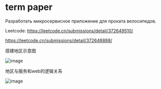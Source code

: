 # term paper
Разработать микросервисное приложение для проката велосипедов.

Leetcode:
https://leetcode.cn/submissions/detail/372649510/

https://leetcode.cn/submissions/detail/372648888/

搭建地区示意图

![image](https://user-images.githubusercontent.com/96447102/199095775-1a9d23b2-33a1-41a2-a2a7-a56eb0504670.png)

地区与服务和web的逻辑关系

![image](https://user-images.githubusercontent.com/96447102/199101601-eeaee32b-3eb0-452b-8547-76e9172d1a79.png)

